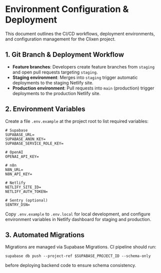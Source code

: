 # Environment Configuration & Deployment

This document outlines the CI/CD workflows, deployment environments, and configuration management for the Clixen project.

## 1. Git Branch & Deployment Workflow
- **Feature branches**: Developers create feature branches from `staging` and open pull requests targeting `staging`.
- **Staging environment**: Merges into `staging` trigger automatic deployments to the staging Netlify site.
- **Production environment**: Pull requests into `main` (production) trigger deployments to the production Netlify site.

## 2. Environment Variables
Create a file `.env.example` at the project root to list required variables:

```
# Supabase
SUPABASE_URL=
SUPABASE_ANON_KEY=
SUPABASE_SERVICE_ROLE_KEY=

# OpenAI
OPENAI_API_KEY=

# n8n
N8N_URL=
N8N_API_KEY=

# Netlify
NETLIFY_SITE_ID=
NETLIFY_AUTH_TOKEN=

# Sentry (optional)
SENTRY_DSN=
```

Copy `.env.example` to `.env.local` for local development, and configure environment variables in Netlify dashboard for staging and production.

## 3. Automated Migrations
Migrations are managed via Supabase Migrations. CI pipeline should run:

```
supabase db push --project-ref $SUPABASE_PROJECT_ID --schema-only
```

before deploying backend code to ensure schema consistency.

